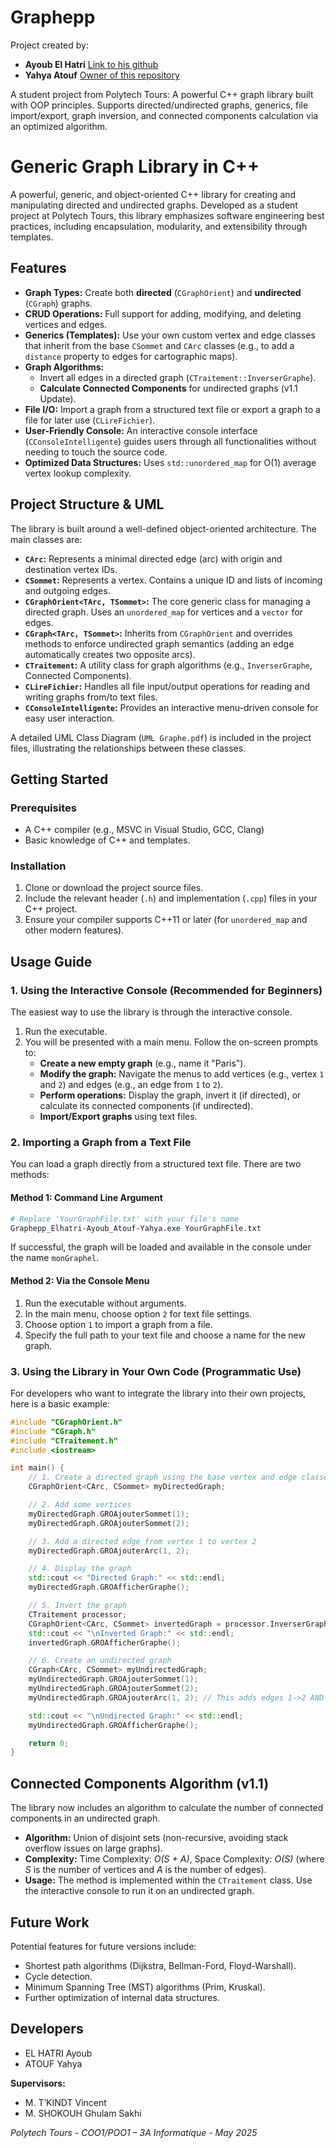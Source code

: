 # Graphepp
Project created by: 
- **Ayoub El Hatri** <a href="https://github.com/Ayoub50">Link to his github</a>
- **Yahya Atouf** <a href="https://github.com/ZTOUF/Graphepp">Owner of this repository</a>

A student project from Polytech Tours: A powerful C++ graph library built with OOP principles. Supports directed/undirected graphs, generics, file import/export, graph inversion, and connected components calculation via an optimized algorithm.


# Generic Graph Library in C++

A powerful, generic, and object-oriented C++ library for creating and manipulating directed and undirected graphs. Developed as a student project at Polytech Tours, this library emphasizes software engineering best practices, including encapsulation, modularity, and extensibility through templates.

## Features

-   **Graph Types:** Create both **directed** (`CGraphOrient`) and **undirected** (`CGraph`) graphs.
-   **CRUD Operations:** Full support for adding, modifying, and deleting vertices and edges.
-   **Generics (Templates):** Use your own custom vertex and edge classes that inherit from the base `CSommet` and `CArc` classes (e.g., to add a `distance` property to edges for cartographic maps).
-   **Graph Algorithms:**
    -   Invert all edges in a directed graph (`CTraitement::InverserGraphe`).
    -   **Calculate Connected Components** for undirected graphs (v1.1 Update).
-   **File I/O:** Import a graph from a structured text file or export a graph to a file for later use (`CLireFichier`).
-   **User-Friendly Console:** An interactive console interface (`CConsoleIntelligente`) guides users through all functionalities without needing to touch the source code.
-   **Optimized Data Structures:** Uses `std::unordered_map` for O(1) average vertex lookup complexity.

## Project Structure & UML

The library is built around a well-defined object-oriented architecture. The main classes are:

-   **`CArc`:** Represents a minimal directed edge (arc) with origin and destination vertex IDs.
-   **`CSommet`:** Represents a vertex. Contains a unique ID and lists of incoming and outgoing edges.
-   **`CGraphOrient<TArc, TSommet>`:** The core generic class for managing a directed graph. Uses an `unordered_map` for vertices and a `vector` for edges.
-   **`CGraph<TArc, TSommet>`:** Inherits from `CGraphOrient` and overrides methods to enforce undirected graph semantics (adding an edge automatically creates two opposite arcs).
-   **`CTraitement`:** A utility class for graph algorithms (e.g., `InverserGraphe`, Connected Components).
-   **`CLireFichier`:** Handles all file input/output operations for reading and writing graphs from/to text files.
-   **`CConsoleIntelligente`:** Provides an interactive menu-driven console for easy user interaction.

A detailed UML Class Diagram (`UML Graphe.pdf`) is included in the project files, illustrating the relationships between these classes.

## Getting Started

### Prerequisites

-   A C++ compiler (e.g., MSVC in Visual Studio, GCC, Clang)
-   Basic knowledge of C++ and templates.

### Installation

1.  Clone or download the project source files.
2.  Include the relevant header (`.h`) and implementation (`.cpp`) files in your C++ project.
3.  Ensure your compiler supports C++11 or later (for `unordered_map` and other modern features).

## Usage Guide

### 1. Using the Interactive Console (Recommended for Beginners)

The easiest way to use the library is through the interactive console.

1.  Run the executable.
2.  You will be presented with a main menu. Follow the on-screen prompts to:
    -   **Create a new empty graph** (e.g., name it "Paris").
    -   **Modify the graph:** Navigate the menus to add vertices (e.g., vertex `1` and `2`) and edges (e.g., an edge from `1` to `2`).
    -   **Perform operations:** Display the graph, invert it (if directed), or calculate its connected components (if undirected).
    -   **Import/Export graphs** using text files.

### 2. Importing a Graph from a Text File

You can load a graph directly from a structured text file. There are two methods:

#### Method 1: Command Line Argument
```bash
# Replace 'YourGraphFile.txt' with your file's name
Graphepp_Elhatri-Ayoub_Atouf-Yahya.exe YourGraphFile.txt
```
If successful, the graph will be loaded and available in the console under the name `monGraphel`.

#### Method 2: Via the Console Menu
1.  Run the executable without arguments.
2.  In the main menu, choose option `2` for text file settings.
3.  Choose option `1` to import a graph from a file.
4.  Specify the full path to your text file and choose a name for the new graph.

### 3. Using the Library in Your Own Code (Programmatic Use)

For developers who want to integrate the library into their own projects, here is a basic example:

```cpp
#include "CGraphOrient.h"
#include "CGraph.h"
#include "CTraitement.h"
#include <iostream>

int main() {
    // 1. Create a directed graph using the base vertex and edge classes
    CGraphOrient<CArc, CSommet> myDirectedGraph;

    // 2. Add some vertices
    myDirectedGraph.GROAjouterSommet(1);
    myDirectedGraph.GROAjouterSommet(2);

    // 3. Add a directed edge from vertex 1 to vertex 2
    myDirectedGraph.GROAjouterArc(1, 2);

    // 4. Display the graph
    std::cout << "Directed Graph:" << std::endl;
    myDirectedGraph.GROAfficherGraphe();

    // 5. Invert the graph
    CTraitement processor;
    CGraphOrient<CArc, CSommet> invertedGraph = processor.InverserGraphe(myDirectedGraph);
    std::cout << "\nInverted Graph:" << std::endl;
    invertedGraph.GROAfficherGraphe();

    // 6. Create an undirected graph
    CGraph<CArc, CSommet> myUndirectedGraph;
    myUndirectedGraph.GROAjouterSommet(1);
    myUndirectedGraph.GROAjouterSommet(2);
    myUndirectedGraph.GROAjouterArc(1, 2); // This adds edges 1->2 AND 2->1

    std::cout << "\nUndirected Graph:" << std::endl;
    myUndirectedGraph.GROAfficherGraphe();

    return 0;
}
```

## Connected Components Algorithm (v1.1)

The library now includes an algorithm to calculate the number of connected components in an undirected graph.

-   **Algorithm:** Union of disjoint sets (non-recursive, avoiding stack overflow issues on large graphs).
-   **Complexity:** Time Complexity: *O(S + A)*, Space Complexity: *O(S)* (where *S* is the number of vertices and *A* is the number of edges).
-   **Usage:** The method is implemented within the `CTraitement` class. Use the interactive console to run it on an undirected graph.

## Future Work

Potential features for future versions include:
-   Shortest path algorithms (Dijkstra, Bellman-Ford, Floyd-Warshall).
-   Cycle detection.
-   Minimum Spanning Tree (MST) algorithms (Prim, Kruskal).
-   Further optimization of internal data structures.

## Developers

-   EL HATRI Ayoub
-   ATOUF Yahya

**Supervisors:**
-   M. T’KINDT Vincent
-   M. SHOKOUH Ghulam Sakhi

*Polytech Tours - COO1/POO1 – 3A Informatique - May 2025*
